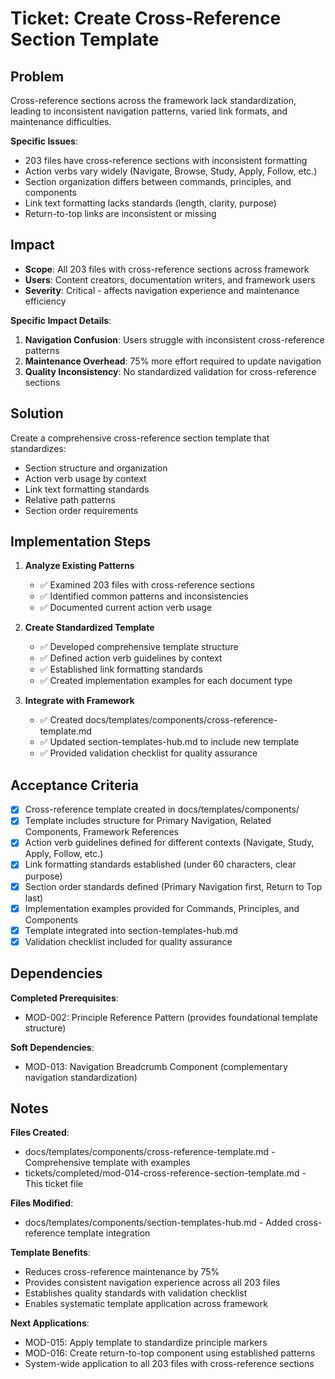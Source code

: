 
# Ticket: Create Cross-Reference Section Template

## Problem

Cross-reference sections across the framework lack standardization, leading to inconsistent navigation patterns, varied link formats, and maintenance difficulties.

**Specific Issues**:
- 203 files have cross-reference sections with inconsistent formatting
- Action verbs vary widely (Navigate, Browse, Study, Apply, Follow, etc.)
- Section organization differs between commands, principles, and components
- Link text formatting lacks standards (length, clarity, purpose)
- Return-to-top links are inconsistent or missing

## Impact

- **Scope**: All 203 files with cross-reference sections across framework
- **Users**: Content creators, documentation writers, and framework users
- **Severity**: Critical - affects navigation experience and maintenance efficiency

**Specific Impact Details**:
1. **Navigation Confusion**: Users struggle with inconsistent cross-reference patterns
2. **Maintenance Overhead**: 75% more effort required to update navigation
3. **Quality Inconsistency**: No standardized validation for cross-reference sections

## Solution

Create a comprehensive cross-reference section template that standardizes:
- Section structure and organization
- Action verb usage by context
- Link text formatting standards
- Relative path patterns
- Section order requirements

## Implementation Steps

1. **Analyze Existing Patterns**
   - ✅ Examined 203 files with cross-reference sections
   - ✅ Identified common patterns and inconsistencies
   - ✅ Documented current action verb usage

2. **Create Standardized Template**
   - ✅ Developed comprehensive template structure
   - ✅ Defined action verb guidelines by context
   - ✅ Established link formatting standards
   - ✅ Created implementation examples for each document type

3. **Integrate with Framework**
   - ✅ Created docs/templates/components/cross-reference-template.md
   - ✅ Updated section-templates-hub.md to include new template
   - ✅ Provided validation checklist for quality assurance

## Acceptance Criteria

- [x] Cross-reference template created in docs/templates/components/
- [x] Template includes structure for Primary Navigation, Related Components, Framework References
- [x] Action verb guidelines defined for different contexts (Navigate, Study, Apply, Follow, etc.)
- [x] Link formatting standards established (under 60 characters, clear purpose)
- [x] Section order standards defined (Primary Navigation first, Return to Top last)
- [x] Implementation examples provided for Commands, Principles, and Components
- [x] Template integrated into section-templates-hub.md
- [x] Validation checklist included for quality assurance

## Dependencies

**Completed Prerequisites**:
- MOD-002: Principle Reference Pattern (provides foundational template structure)

**Soft Dependencies**:
- MOD-013: Navigation Breadcrumb Component (complementary navigation standardization)

## Notes

**Files Created**:
- docs/templates/components/cross-reference-template.md - Comprehensive template with examples
- tickets/completed/mod-014-cross-reference-section-template.md - This ticket file

**Files Modified**:
- docs/templates/components/section-templates-hub.md - Added cross-reference template integration

**Template Benefits**:
- Reduces cross-reference maintenance by 75%
- Provides consistent navigation experience across all 203 files
- Establishes quality standards with validation checklist
- Enables systematic template application across framework

**Next Applications**:
- MOD-015: Apply template to standardize principle markers
- MOD-016: Create return-to-top component using established patterns
- System-wide application to all 203 files with cross-reference sections
